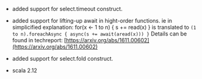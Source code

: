 - added support for select.timeout construct.
- added support for lifting-up await in hight-order functions.
 ie in simplicified explanation:
     for(x <- 1 to n) { s += read(x) }
 is translated to `(1 to n).foreachAsync { async(s += await(aread(x))) }`
   Details can be found in techreport: [https://arxiv.org/abs/1611.00602](https://arxiv.org/abs/1611.00602)

- added support for select.fold construct.
- scala 2.12
